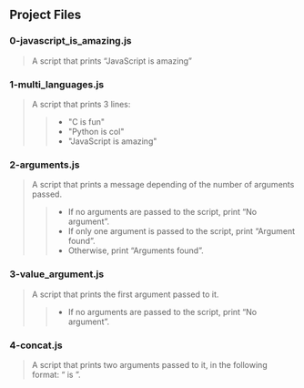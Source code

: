 ## Project Files
### 0-javascript_is_amazing.js
>  A script that prints “JavaScript is amazing”
### 1-multi_languages.js
> A script that prints 3 lines:
>> - "C is fun"
>> - "Python is col"
>> - "JavaScript is amazing"
### 2-arguments.js
> A script that prints a message depending of the number of arguments passed.
>> - If no arguments are passed to the script, print “No argument”.
>> - If only one argument is passed to the script, print “Argument found”.
>> - Otherwise, print “Arguments found”.
### 3-value_argument.js
> A script that prints the first argument passed to it.
>> - If no arguments are passed to the script, print “No argument”.
### 4-concat.js
> A script that prints two arguments passed to it, in the following format: “ is ”.
